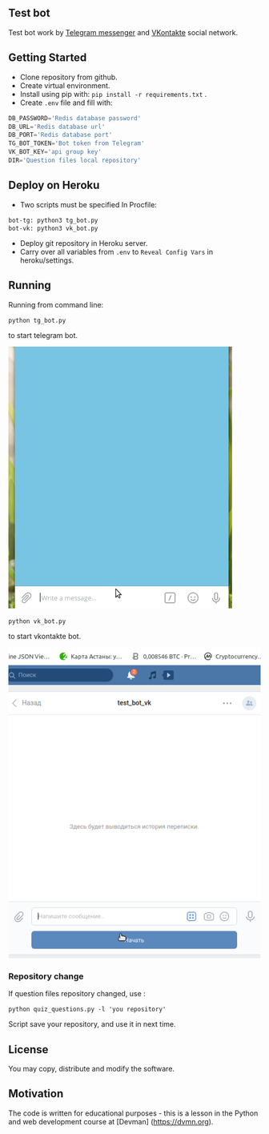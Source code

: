 ## Test bot

Test bot work by [Telegram messenger](https://web.telegram.org/#/login) and [VKontakte](http://vk.com/) social network.

## Getting Started
- Clone repository from github.
- Create virtual environment.
- Install using pip with: ```pip install -r requirements.txt``` .
- Create ```.env``` file and fill with:
```python
DB_PASSWORD='Redis database password'
DB_URL='Redis database url'
DB_PORT='Redis database port'
TG_BOT_TOKEN='Bot token from Telegram'
VK_BOT_KEY='api group key'
DIR='Question files local repository'
```

## Deploy on Heroku

- Two scripts must be specified In Procfile:
``` 
bot-tg: python3 tg_bot.py
bot-vk: python3 vk_bot.py 
``` 
- Deploy git repository in Heroku server.
- Carry over all variables from ```.env``` to ```Reveal Config Vars``` in heroku/settings.

## Running

Running from command line:
```shell script
python tg_bot.py
```
to start telegram bot.

![](tg_test_bot.gif)

```shell script
python vk_bot.py 
```

to start vkontakte bot.

![](vk_test_bot.gif)

### Repository change

If question files repository changed, use :
```shell script
python quiz_questions.py -l 'you repository'
```
Script save your repository, and use it in next time.


## License

You may copy, distribute and modify the software.

## Motivation

The code is written for educational purposes - this is a lesson in the Python and web development course at [Devman] (https://dvmn.org).